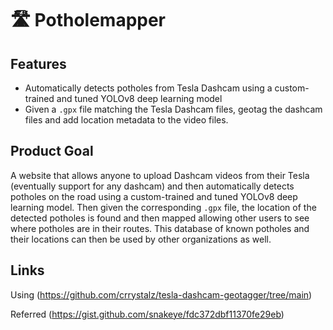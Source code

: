# 🛣️ Potholemapper

## Features
- Automatically detects potholes from Tesla Dashcam using a custom-trained and tuned YOLOv8 deep learning model
- Given a ``.gpx`` file matching the Tesla Dashcam files, geotag the dashcam files and add location metadata to the video files.

## Product Goal
A website that allows anyone to upload Dashcam videos from their Tesla (eventually support for any dashcam) and then automatically detects potholes on the road using a custom-trained and tuned YOLOv8 deep learning model. Then given the corresponding ``.gpx`` file, the location of the detected potholes is found and then mapped allowing other users to see where potholes are in their routes. This database of known potholes and their locations can then be used by other organizations as well.

## Links
Using (https://github.com/crrystalz/tesla-dashcam-geotagger/tree/main)

Referred (https://gist.github.com/snakeye/fdc372dbf11370fe29eb)
